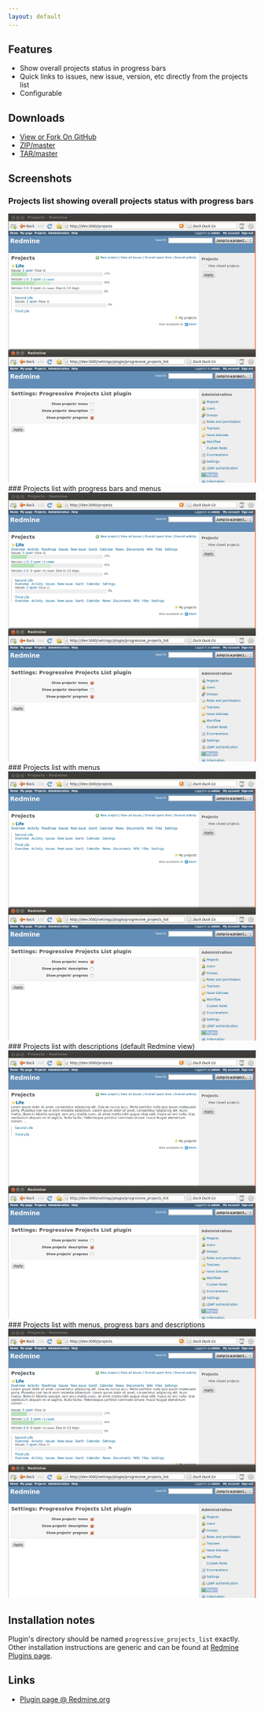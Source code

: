 ```yaml
---
layout: default
---
```


Features
--------

- Show overall projects status in progress bars
- Quick links to issues, new issue, version, etc directly from the projects list
- Configurable

Downloads
---------
- [View or Fork On GitHub](https://github.com/stgeneral/redmine-progressive-projects-list)
- [ZIP/master](https://github.com/stgeneral/redmine-progressive-projects-list/zipball/master)
- [TAR/master](https://github.com/stgeneral/redmine-progressive-projects-list/tarball/master)


Screenshots
-----------
### Projects list showing overall projects status with progress bars
<a href="images/screenshots/v002/progressive-projects-list-v002-progress.png">
	<img src="images/screenshots/v002/progressive-projects-list-v002-progress.png" alt="Project list with progress bars" /></a>
### Projects list with progress bars and menus
<a href="images/screenshots/v002/progressive-projects-list-v002-menus-n-progress.png">
	<img src="images/screenshots/v002/progressive-projects-list-v002-menus-n-progress.png" alt="Project list with menus and progress bars" /></a>
### Projects list with menus
<a href="images/screenshots/v002/progressive-projects-list-v002-menus.png">
	<img src="images/screenshots/v002/progressive-projects-list-v002-menus.png" alt="Project list with menus" /></a>
### Projects list with descriptions (default Redmine view)
<a href="images/screenshots/v002/progressive-projects-list-v002-descriptions.png">
	<img src="images/screenshots/v002/progressive-projects-list-v002-descriptions.png" alt="Project list with descriptions (default Redmine view)" /></a>
### Projects list with menus, progress bars and descriptions
<a href="images/screenshots/v002/progressive-projects-list-v002-all.png">
	<img src="images/screenshots/v002/progressive-projects-list-v002-all.png" alt="Project list with all plugin options enabled" /></a>


Installation notes
------------------

Plugin's directory should be named `progressive_projects_list` exactly.
Other installation instructions are generic and can be found at [Redmine Plugins page](http://www.redmine.org/projects/redmine/wiki/Plugins).


Links
-----

- [Plugin page @ Redmine.org](http://www.redmine.org/plugins/progressive-projects-list)
